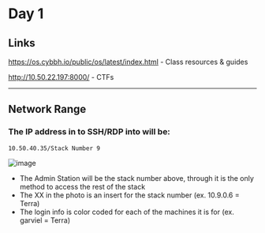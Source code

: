 # Day 1

## Links

https://os.cybbh.io/public/os/latest/index.html    -      Class resources & guides

http://10.50.22.197:8000/    -    CTFs

<hr>

## Network Range
### The IP address in to SSH/RDP into will be: 
```10.50.40.35/Stack Number 9```

![image](https://github.com/user-attachments/assets/bbb6a83a-13ef-474b-a7dd-1140fac2eb96)
  -   The Admin Station will be the stack number above, through it is the only method to access the rest of the stack
  -   The XX in the photo is an insert for the stack number (ex. 10.9.0.6 = Terra)
  -   The login info is color coded for each of the machines it is for (ex. garviel = Terra)

